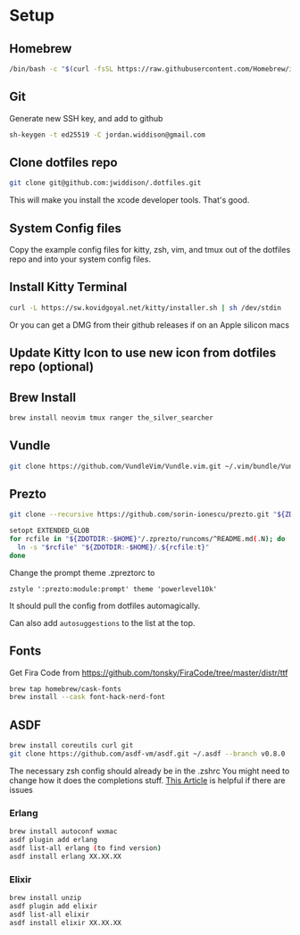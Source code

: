 # Setup

## Homebrew
```sh
/bin/bash -c "$(curl -fsSL https://raw.githubusercontent.com/Homebrew/install/HEAD/install.sh)"
```

## Git

Generate new SSH key, and add to github

```sh
sh-keygen -t ed25519 -C jordan.widdison@gmail.com
```

## Clone dotfiles repo

```sh
git clone git@github.com:jwiddison/.dotfiles.git
```

This will make you install the xcode developer tools. That's good.

## System Config files

Copy the example config files for kitty, zsh, vim, and tmux out of the
dotfiles repo and into your system config files.

## Install Kitty Terminal

```sh
curl -L https://sw.kovidgoyal.net/kitty/installer.sh | sh /dev/stdin
```

Or you can get a DMG from their github releases if on an Apple silicon macs

## Update Kitty Icon to use new icon from dotfiles repo (optional)

## Brew Install

```sh
brew install neovim tmux ranger the_silver_searcher
```

## Vundle

```sh
git clone https://github.com/VundleVim/Vundle.vim.git ~/.vim/bundle/Vundle.vim
```

## Prezto

```sh
git clone --recursive https://github.com/sorin-ionescu/prezto.git "${ZDOTDIR:-$HOME}/.zprezto"

setopt EXTENDED_GLOB
for rcfile in "${ZDOTDIR:-$HOME}"/.zprezto/runcoms/^README.md(.N); do
  ln -s "$rcfile" "${ZDOTDIR:-$HOME}/.${rcfile:t}"
done
```

Change the prompt theme .zpreztorc to
```
zstyle ':prezto:module:prompt' theme 'powerlevel10k'
```

It should pull the config from dotfiles automagically.

Can also add `autosuggestions` to the list at the top.

## Fonts

Get Fira Code from https://github.com/tonsky/FiraCode/tree/master/distr/ttf

```sh
brew tap homebrew/cask-fonts
brew install --cask font-hack-nerd-font
```

## ASDF

```sh
brew install coreutils curl git
git clone https://github.com/asdf-vm/asdf.git ~/.asdf --branch v0.8.0
```

The necessary zsh config should already be in the .zshrc
You might need to change how it does the completions stuff.
[This Article](https://stackoverflow.com/questions/13762280/zsh-compinit-insecure-directories) is helpful if there are issues

### Erlang

```sh
brew install autoconf wxmac
asdf plugin add erlang
asdf list-all erlang (to find version)
asdf install erlang XX.XX.XX
```

### Elixir

```sh
brew install unzip
asdf plugin add elixir
asdf list-all elixir
asdf install elixir XX.XX.XX
```
